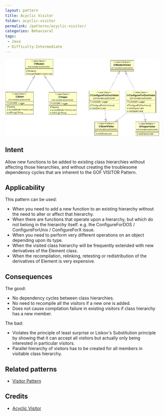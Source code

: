 ```yaml
---
layout: pattern
title: Acyclic Visitor
folder: acyclic-visitor
permalink: /patterns/acyclic-visitor/
categories: Behavioral
tags:
 - Java
 - Difficulty-Intermediate
---
```


![alt text](./etc/acyclic-visitor.png "Acyclic Visitor")

## Intent
Allow new functions to be added to existing class hierarchies without affecting those hierarchies, and without creating the troublesome dependency cycles that are inherent to the GOF VISITOR Pattern.

## Applicability
This pattern can be used:
* When you need to add a new function to an existing hierarchy without the need to alter or affect that hierarchy.
* When there are functions that operate upon a hierarchy, but which do not belong in the hierarchy itself. e.g. the ConfigureForDOS / ConfigureForUnix / ConfigureForX issue.
* When you need to perform very different operations on an object depending upon its type.
* When the visited class hierarchy will be frequently extended with new derivatives of the Element class.
* When the recompilation, relinking, retesting or redistribution of the derivatives of Element is very expensive.

## Consequences
The good:
* No dependency cycles between class hierarchies.
* No need to recompile all the visitors if a new one is added.
* Does not cause compilation failure in existing visitors if class hierarchy has a new member.

The bad:
* Violates the principle of least surprise or Liskov's Substitution principle by showing that it can accept all visitors but actually only being interested in particular visitors.
* Parallel hierarchy of visitors has to be created for all members in visitable class hierarchy.

## Related patterns
* [Visitor Pattern](../visitor/README.md)

## Credits
* [Acyclic Visitor](http://condor.depaul.edu/dmumaugh/OOT/Design-Principles/acv.pdf)